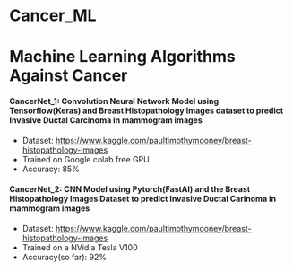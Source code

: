 # Cancer_ML
# Machine Learning Algorithms Against Cancer

#### CancerNet_1: Convolution Neural Network Model using Tensorflow(Keras) and Breast Histopathology Images dataset to predict Invasive Ductal Carcinoma in mammogram images
- Dataset: https://www.kaggle.com/paultimothymooney/breast-histopathology-images
- Trained on Google colab free GPU
- Accuracy: 85%

#### CancerNet_2: CNN Model using Pytorch(FastAI) and the Breast Histopathology Images Dataset to predict Invasive Ductal Carinoma in mammogram images
- Dataset: https://www.kaggle.com/paultimothymooney/breast-histopathology-images
- Trained on a NVidia Tesla V100
- Accuracy(so far): 92%
